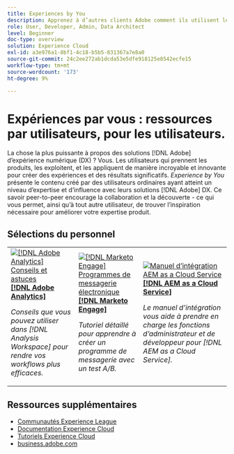```yaml
---
title: Experiences by You
description: Apprenez à d’autres clients Adobe comment ils utilisent les applications et fonctionnalités Experience Cloud.
role: User, Developer, Admin, Data Architect
level: Beginner
doc-type: overview
solution: Experience Cloud
exl-id: a3e976a1-8bf1-4c18-b5b5-831367a7e8a0
source-git-commit: 24c2ee272ab1dcda53e5dfe918125e8542ecfe15
workflow-type: tm+mt
source-wordcount: '173'
ht-degree: 9%

---
```


# Expériences par vous : ressources par utilisateurs, pour les utilisateurs.

La chose la plus puissante à propos des solutions [!DNL Adobe] d’expérience numérique (DX) ? Vous. Les utilisateurs qui prennent les produits, les exploitent, et les appliquent de manière incroyable et innovante pour créer des expériences et des résultats significatifs. _Experience by You_ présente le contenu créé par des utilisateurs ordinaires ayant atteint un niveau d’expertise et d’influence avec leurs solutions [!DNL Adobe] DX. Ce savoir peer-to-peer encourage la collaboration et la découverte - ce qui vous permet, ainsi qu’à tout autre utilisateur, de trouver l’inspiration nécessaire pour améliorer votre expertise produit.

<div id="recs-overview-body-1"></div>
<div id="recs-overview-body-2"></div>
<div id="recs-overview-body-3"></div>
<div id="recs-overview-body-4"></div>
<div id="recs-overview-body-5"></div>
<div id="recs-overview-body-6"></div>

<div id="staff-picks-section">

## Sélections du personnel

<table>
<tr>
  <td>
    <a href="/help/analytics/analysis-workspace/tips-and-tricks/right-click-tips-and-tricks-for-more-efficient-workflows.md">
      <img alt="[!DNL Adobe Analytics] Conseils et astuces" src="https://video.tv.adobe.com/v/3417736?format=jpeg" />
    </a>
    <div>
      <a href="/help/analytics/analysis-workspace/tips-and-tricks/right-click-tips-and-tricks-for-more-efficient-workflows.md">
    <strong>[!DNL Adobe Analytics]</strong>
    </a>
    </div>
    <p>
    <em>Conseils que vous pouvez utiliser dans [!DNL Analysis Workspace] pour rendre vos workflows plus efficaces.</em>
    <p>
  </td>
  <td>
    <a href="/help/marketo/programs/email-programs.md">
      <img alt="[!DNL Marketo Engage] Programmes de messagerie électronique" src="https://video.tv.adobe.com/v/3419440?format=jpeg" />
    </a>
    <div>
      <a href="/help/marketo/programs/email-programs.md">
    <strong>[!DNL Marketo Engage]</strong>
    </a>
    </div>
    <p>
    <em>Tutoriel détaillé pour apprendre à créer un programme de messagerie avec un test A/B.</em>
    <p>
  </td>
  <td>
    <a href="/help/experience-manager/cloud-service/expert-resources/aem-champions/onboarding-playbook.md">
      <img alt="Manuel d’intégration AEM as a Cloud Service" src="https://video.tv.adobe.com/v/3419299?format=jpeg" />
    </a>
    <div>
      <a href="/help/experience-manager/cloud-service/expert-resources/aem-champions/onboarding-playbook.md">
    <strong>[!DNL AEM as a Cloud Service]</strong>
    </a>
    </div>
    <p>
    <em> Le manuel d’intégration vous aide à prendre en charge les fonctions d’administrateur et de développeur pour [!DNL AEM as a Cloud Service].</em>
    <p>
  </td>
</tr>
</table>
</div>

## Ressources supplémentaires

* [Communautés Experience League](https://experienceleaguecommunities.adobe.com/?profile.language=fr)
* [Documentation Experience Cloud](https://experienceleague.adobe.com/docs/?lang=fr)
* [Tutoriels Experience Cloud](https://experienceleague.adobe.com/docs/home-tutorials.html?lang=fr)
* [business.adobe.com](https://business.adobe.com)

